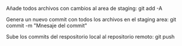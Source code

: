 
Añade todos archivos con cambios al area de staging: 
git add -A 

Genera un nuevo commit con todos los archivos en el staging area:
git commit -m "Mnesaje del commit"

Sube los commits del respositorio local al repositorio remoto:
git push


